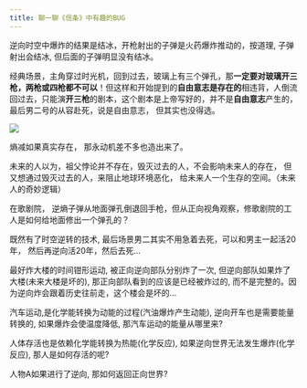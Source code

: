 ```yaml
---
title: 聊一聊《信条》中有趣的BUG
---
```




逆向时空中爆炸的结果是结冰，开枪射出的子弹是火药爆炸推动的，按道理, 子弹射出会结冰, 但后面的子弹明显没有结冰。



经典场景，主角穿过时光机，回到过去，玻璃上有三个弹孔，那**一定要对玻璃开三枪，两枪或四枪都不可以**！但这样和开始提到的**自由意志是存在的**相违背，人倒流回过去，只能演**开三枪**的剧本，这个剧本是上帝写好的，并不是**自由意志**产生的，最后男二号的从容赴死，说是自由意志， 但其实也没得选。



![](https://www.v2fy.com/asset/0i/jikemiji/jikemiji-md/kr-000115.assets/v2-9f8beb027be50a0967ce234e557b0ee5_hd.gif)



熵减如果真实存在， 那永动机差不多也造出来了。



未来的人以为，祖父悖论并不存在，毁灭过去的人，不会影响未来人的存在， 但又想通过毁灭过去的人，来阻止地球环境恶化， 给未来人一个生存的空间。（未来人的奇妙逻辑）



在歌剧院， 逆熵子弹从地面弹孔倒退回手枪，但从正向视角观察，修歌剧院的工人是如何给地面修出一个弹孔的？



既然有了时空逆转的技术, 最后场景男二其实不用急着去死，可以和男主一起活20年， 然后再逆向活20年，然后去死...



最好炸大楼的时间钳形运动, 被正向逆向部队分别炸了一次, 但逆向部队如果炸了大楼(未来大楼是坏的), 那正向部队看到的应该是已经被炸过的, 而不是完整的。因为逆向炸会跟着历史往前走，这个楼会是坏的...





汽车运动,是化学能转换为动能的过程(汽油爆炸产生动能), 逆向开车也是需要能量转换的, 如果爆炸会使温度降低, 那汽车运动的能量从哪里来? 





人体存活也是依赖化学能转换为热能(化学反应), 如果逆向世界无法发生爆炸(化学反应), 那人是如何存活的呢?



人物A如果进行了逆向, 那如何返回正向世界?



